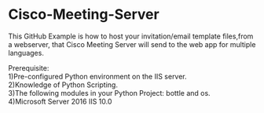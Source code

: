 # Cisco-Meeting-Server

This GitHub Example is how to host your invitation/email template files,from a webserver, that Cisco Meeting Server will send to the web app for multiple languages.<br /> 

Prerequisite:<br />
1)Pre-configured Python environment on the IIS server.<br />
2)Knowledge of Python Scripting.<br />
3)The following modules in your Python Project:  bottle and os.<br />
4)Microsoft Server 2016 IIS 10.0<br />


